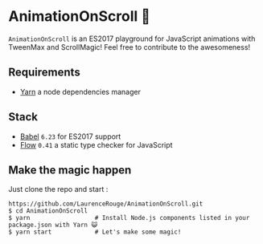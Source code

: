 # AnimationOnScroll 🌈

`AnimationOnScroll` is an ES2017 playground for JavaScript animations with TweenMax and ScrollMagic! Feel free to contribute to the awesomeness!

## Requirements
- [Yarn](https://yarnpkg.com/lang/en/) a node dependencies manager

## Stack
- [Babel](http://babeljs.io/) `6.23` for ES2017 support
- [Flow](http://flowtype.org/) `0.41` a static type checker for JavaScript

## Make the magic happen
Just clone the repo and start :
```shell
https://github.com/LaurenceRouge/AnimationOnScroll.git
$ cd AnimationOnScroll
$ yarn                  # Install Node.js components listed in your package.json with Yarn 😺
$ yarn start            # Let's make some magic!
```
